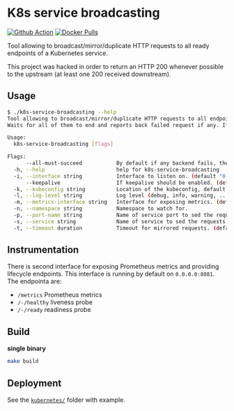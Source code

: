 # K8s service broadcasting

[![Github Action](https://github.com/sortlist/k8s-service-broadcasting/actions/workflows/build_tests_and_push.yaml/badge.svg?style=flat-square)](https://github.com/sortlist/k8s-service-broadcasting/actions/workflows/build_tests_and_push.yaml)
[![Docker Pulls](https://img.shields.io/docker/pulls/charlessortlist/k8s-service-broadcasting?style=flat-square)](https://hub.docker.com/repository/docker/charlessortlist/k8s-service-broadcasting)

Tool allowing to broadcast/mirror/duplicate HTTP requests to all ready endpoints of a Kubernetes service.

This project was hacked in order to return an HTTP 200 whenever possible to the upstream (at least one 200 received downstream).

## Usage

```bash
$ ./k8s-service-broadcasting --help
Tool allowing to broadcast/mirror/duplicate HTTP requests to all endpoints of Kubernetes service.
Waits for all of them to end and reports back failed request if any. If not returns last successful.

Usage:
  k8s-service-broadcasting [flags]

Flags:
      --all-must-succeed           By default if any backend fails, the whole request fails. If disabled one succeeded response is enough. (default true)
  -h, --help                       help for k8s-service-broadcasting
  -i, --interface string           Interface to listen on. (default "0.0.0.0:8080")
      --keepalive                  If keepalive should be enabled. (default true)
  -k, --kubeconfig string          Location of the kubeconfig, default if in cluster config or value of KUBECONFIG env variable. (default "/home/fusakla/.kube/conf/kubeconfig.yaml")
  -l, --log-level string           Log level (debug, info, warning, ...) default info. (default "info")
  -m, --metrics-interface string   Interface for exposing metrics. (default "0.0.0.0:8081")
  -n, --namespace string           Namespace to watch for.
  -p, --port-name string           Name of service port to sed the requests to.
  -s, --service string             Name of service to sed the requests to.
  -t, --timeout duration           Timeout for mirrored requests. (default 10s)
```

## Instrumentation
There is second interface for exposing Prometheus metrics and providing lifecycle endpoints.
This interface is running by default on `0.0.0.0:8081`. The endpointa are:
- `/metrics` Prometheus metrics
- `/-/healthy` liveness probe
- `/-/ready` readiness probe 

## Build
**single binary**
```bash
make build
```

## Deployment
See the [`kubernetes/`](./kubernetes) folder with example.
